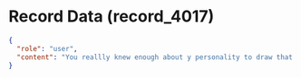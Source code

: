 # Record Data (record_4017)

```json
{
  "role": "user",
  "content": "You reallly knew enough about y personality to draw that table about indian people, dutch women, western europeans, thai, columbians and openness etc. \n"
}
```
